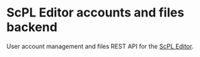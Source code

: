 # ScPL Editor accounts and files backend
User account management and files REST API for the [ScPL Editor](https://github.com/pfgithub/scpl-editor).
